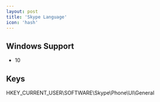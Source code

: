 ```yaml
---
layout: post
title: 'Skype Language'
icon: 'hash'
---
```


## Windows Support

- 10



## Keys

HKEY_CURRENT_USER\SOFTWARE\Skype\Phone\UI\General

